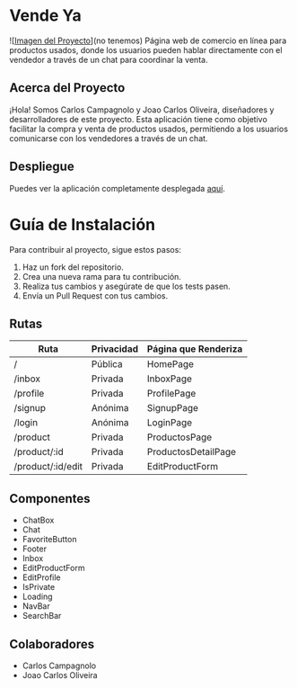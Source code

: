 # Vende Ya

![[Imagen del Proyecto](https://res-console.cloudinary.com/dzau21or3/thumbnails/v1/image/upload/v1697732354/cHJvZmlsZXMvamFqdmxya2RneTdyb21pd2xxN2k=/grid_landscape)](no tenemos)
Página web de comercio en línea para productos usados, donde los usuarios pueden hablar directamente con el vendedor a través de un chat para coordinar la venta.

## Acerca del Proyecto
¡Hola! Somos Carlos Campagnolo y Joao Carlos Oliveira, diseñadores y desarrolladores de este proyecto. Esta aplicación tiene como objetivo facilitar la compra y venta de productos usados, permitiendo a los usuarios comunicarse con los vendedores a través de un chat.

## Despliegue
Puedes ver la aplicación completamente desplegada [aquí](https://vendeya.netlify.app/).

# Guía de Instalación
Para contribuir al proyecto, sigue estos pasos:

1. Haz un fork del repositorio.
2. Crea una nueva rama para tu contribución.
3. Realiza tus cambios y asegúrate de que los tests pasen.
4. Envía un Pull Request con tus cambios.

## Rutas
| Ruta                  | Privacidad       | Página que Renderiza     |
|-----------------------|------------------|--------------------------|
| /                     | Pública          | HomePage                 |
| /inbox                | Privada          | InboxPage                |
| /profile              | Privada          | ProfilePage              |
| /signup               | Anónima          | SignupPage               |
| /login                | Anónima          | LoginPage                |
| /product              | Privada          | ProductosPage            |
| /product/:id          | Privada          | ProductosDetailPage      |
| /product/:id/edit     | Privada          | EditProductForm          |

## Componentes

- ChatBox
- Chat
- FavoriteButton
- Footer
- Inbox
- EditProductForm
- EditProfile
- IsPrivate
- Loading
- NavBar
- SearchBar

## Colaboradores
- Carlos Campagnolo
- Joao Carlos Oliveira

